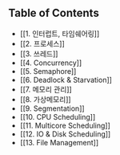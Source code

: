 ## Table of Contents

- [[1. 인터럽트, 타임쉐어링]]
- [[2. 프로세스]]
- [[3. 쓰레드]]
- [[4. Concurrency]]
- [[5. Semaphore]]
- [[6. Deadlock & Starvation]]
- [[7. 메모리 관리]]
- [[8. 가상메모리]]
- [[9. Segmentation]]
- [[10. CPU Scheduling]]
- [[11. Multicore Scheduling]]
- [[12. IO & Disk Scheduling]]
- [[13. File Management]]